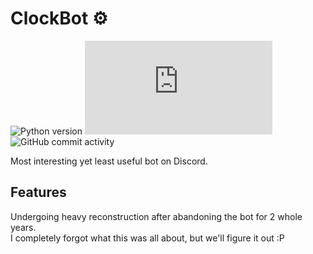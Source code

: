 # ClockBot ⚙

![Python version](https://img.shields.io/github/pipenv/locked/python-version/WieeRd/ClockBot?style=for-the-badge&logo=python&logoColor=white&labelColor=1F1F28&label=Python&color=4584b6)
![Discord.py version](https://img.shields.io/github/pipenv/locked/dependency-version/WieeRd/ClockBot/discord.py?style=for-the-badge&logo=discord&logoColor=white&labelColor=1F1F28&label=Discord.py&color=ffde57)
![GitHub commit activity](https://img.shields.io/github/commit-activity/m/WieeRd/ClockBot?style=for-the-badge&logo=github&logoColor=white&label=Commits&labelColor=1F1F28&color=646464)

Most interesting yet least useful bot on Discord.

## Features

Undergoing heavy reconstruction after abandoning the bot for 2 whole years.  
I completely forgot what this was all about, but we'll figure it out :P
